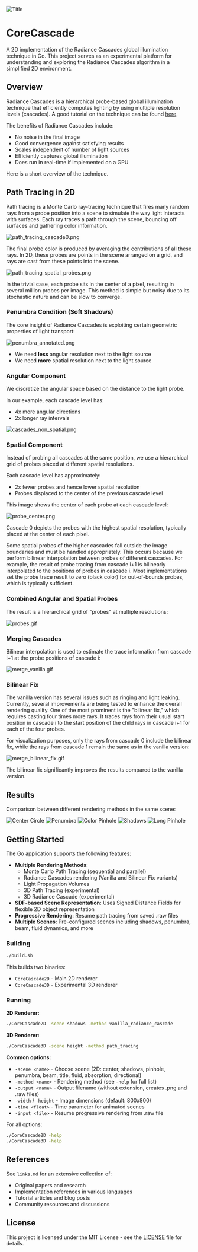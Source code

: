 ![Title](/assets/title.webp)

# CoreCascade

A 2D implementation of the Radiance Cascades global illumination technique in Go. This project serves as an experimental platform for understanding and exploring the Radiance Cascades algorithm in a simplified 2D environment.

## Overview

Radiance Cascades is a hierarchical probe-based global illumination technique that efficiently computes lighting by using multiple resolution levels (cascades). 
A good tutorial on the technique can be found [here](https://m4xc.dev/articles/fundamental-rc/).

The benefits of Radiance Cascades include:

* No noise in the final image
* Good convergence against satisfying results
* Scales independent of number of light sources
* Efficiently captures global illumination
* Does run in real-time if implemented on a GPU

Here is a short overview of the technique.

## Path Tracing in 2D

Path tracing is a Monte Carlo ray-tracing technique that fires many random rays from a probe position into a scene to simulate the way light interacts with surfaces. Each ray traces a path through the scene, bouncing off surfaces and gathering color information. 

![path_tracing_cascade0.png](assets/path_tracing_cascade0.png)

The final probe color is produced by averaging the contributions of all these rays.
In 2D, these probes are points in the scene arranged on a grid, and rays are cast from these points into the scene.

![path_tracing_spatial_probes.png](assets/path_tracing_spatial_probes.png)

In the trivial case, each probe sits in the center of a pixel, resulting in several million probes per image. This method is simple but noisy due to its stochastic nature and can be slow to converge. 

### Penumbra Condition (Soft Shadows)

The core insight of Radiance Cascades is exploiting certain geometric properties of light transport:

![penumbra_annotated.png](assets/penumbra_annotated.png)

* We need **less** angular resolution next to the light source
* We need **more** spatial resolution next to the light source

### Angular Component

We discretize the angular space based on the distance to the light probe.

In our example, each cascade level has:
  - 4x more angular directions
  - 2x longer ray intervals

![cascades_non_spatial.png](assets/cascades_non_spatial.png)

### Spatial Component

Instead of probing all cascades at the same position, we use a hierarchical grid of probes placed at different spatial resolutions.

Each cascade level has approximately:
  - 2x fewer probes and hence lower spatial resolution
  - Probes displaced to the center of the previous cascade level

This image shows the center of each probe at each cascade level:

![probe_center.png](assets/probe_center.png)

Cascade 0 depicts the probes with the highest spatial resolution, typically placed at the center of each pixel.

Some spatial probes of the higher cascades fall outside the image boundaries and must be handled appropriately. This occurs because we perform bilinear interpolation between probes of different cascades. For example, the result of probe tracing from cascade i+1 is bilinearly interpolated to the positions of probes in cascade i. Most implementations set the probe trace result to zero (black color) for out-of-bounds probes, which is typically sufficient.

### Combined Angular and Spatial Probes

The result is a hierarchical grid of "probes" at multiple resolutions:

![probes.gif](assets/probes.gif)

### Merging Cascades

Bilinear interpolation is used to estimate the trace information from cascade i+1 at the probe positions of cascade i:

![merge_vanilla.gif](assets/merge_vanilla.gif)

### Bilinear Fix

The vanilla version has several issues such as ringing and light leaking. Currently, several improvements are being tested to enhance the overall rendering quality. One of the most prominent is the "bilinear fix," which requires casting four times more rays. It traces rays from their usual start position in cascade i to the start position of the child rays in cascade i+1 for each of the four probes. 

For visualization purposes, only the rays from cascade 0 include the bilinear fix, while the rays from cascade 1 remain the same as in the vanilla version:

![merge_bilinear_fix.gif](assets/merge_bilinear_fix.gif)

The bilinear fix significantly improves the results compared to the vanilla version.

## Results

Comparison between different rendering methods in the same scene:

![Center Circle](/assets/center.webp)
![Penumbra](/assets/penumbra.webp)
![Color Pinhole](/assets/pinhole.webp)
![Shadows](/assets/shadows.webp)
![Long Pinhole](/assets/beam.webp)



## Getting Started

The Go application supports the following features:

- **Multiple Rendering Methods**:
  - Monte Carlo Path Tracing (sequential and parallel)
  - Radiance Cascades rendering (Vanilla and Bilinear Fix variants)
  - Light Propagation Volumes
  - 3D Path Tracing (experimental)
  - 3D Radiance Cascade (experimental)
- **SDF-based Scene Representation**: Uses Signed Distance Fields for flexible 2D object representation
- **Progressive Rendering**: Resume path tracing from saved .raw files
- **Multiple Scenes**: Pre-configured scenes including shadows, penumbra, beam, fluid dynamics, and more

### Building

```bash
./build.sh
```

This builds two binaries:
- `CoreCascade2D` - Main 2D renderer
- `CoreCascade3D` - Experimental 3D renderer

### Running

**2D Renderer:**
```bash
./CoreCascade2D -scene shadows -method vanilla_radiance_cascade
```

**3D Renderer:**
```bash
./CoreCascade3D -scene height -method path_tracing
```

**Common options:**
- `-scene <name>` - Choose scene (2D: center, shadows, pinhole, penumbra, beam, title, fluid, absorption, directional)
- `-method <name>` - Rendering method (see `-help` for full list)
- `-output <name>` - Output filename (without extension, creates .png and .raw files)
- `-width` / `-height` - Image dimensions (default: 800x800)
- `-time <float>` - Time parameter for animated scenes
- `-input <file>` - Resume progressive rendering from .raw file

For all options:
```bash
./CoreCascade2D -help
./CoreCascade3D -help
```

## References

See `links.md` for an extensive collection of:
- Original papers and research
- Implementation references in various languages
- Tutorial articles and blog posts
- Community resources and discussions

## License

This project is licensed under the MIT License - see the [LICENSE](LICENSE) file for details.
